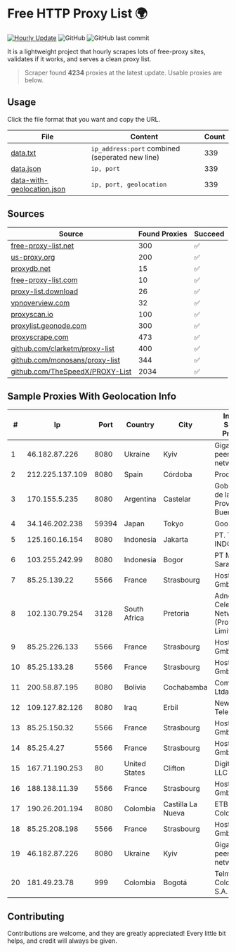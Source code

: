 
# Free HTTP Proxy List 🌍

[![Hourly Update](https://github.com/mertguvencli/http-proxy-list/actions/workflows/main.yml/badge.svg?branch=main)](https://github.com/mertguvencli/http-proxy-list/actions/workflows/main.yml)
![GitHub](https://img.shields.io/github/license/mertguvencli/http-proxy-list)
![GitHub last commit](https://img.shields.io/github/last-commit/mertguvencli/http-proxy-list)

It is a lightweight project that hourly scrapes lots of free-proxy sites, validates if it works, and serves a clean proxy list.


> Scraper found **4234** proxies at the latest update. Usable proxies are below.

## Usage

Click the file format that you want and copy the URL.


|File|Content|Count|
|----|-------|-----|
|[data.txt](https://raw.githubusercontent.com/mertguvencli/http-proxy-list/main/proxy-list/data.txt)|`ip_address:port` combined (seperated new line)|339|
|[data.json](https://raw.githubusercontent.com/mertguvencli/http-proxy-list/main/proxy-list/data.json)|`ip, port`|339|
|[data-with-geolocation.json](https://raw.githubusercontent.com/mertguvencli/http-proxy-list/main/proxy-list/data-with-geolocation.json)|`ip, port, geolocation`|339|

## Sources

|Source|Found Proxies|Succeed|
|------|-------------|-------|
|[free-proxy-list.net](https://free-proxy-list.net)|300|✅|
|[us-proxy.org](https://www.us-proxy.org)|200|✅|
|[proxydb.net](http://proxydb.net)|15|✅|
|[free-proxy-list.com](https://free-proxy-list.com/?page=&port=&type%5B%5D=http&type%5B%5D=https&up_time=0&search=Search)|10|✅|
|[proxy-list.download](https://www.proxy-list.download/HTTP)|26|✅|
|[vpnoverview.com](https://vpnoverview.com/privacy/anonymous-browsing/free-proxy-servers)|32|✅|
|[proxyscan.io](https://www.proxyscan.io)|100|✅|
|[proxylist.geonode.com](https://proxylist.geonode.com/api/proxy-list?limit=300&page=1&sort_by=lastChecked&sort_type=desc&protocols=http,https)|300|✅|
|[proxyscrape.com](https://api.proxyscrape.com/v2/?request=displayproxies&protocol=http&timeout=10000&country=all&ssl=all&anonymity=all)|473|✅|
|[github.com/clarketm/proxy-list](https://raw.githubusercontent.com/clarketm/proxy-list/master/proxy-list-raw.txt)|400|✅|
|[github.com/monosans/proxy-list](https://raw.githubusercontent.com/monosans/proxy-list/main/proxies/http.txt)|344|✅|
|[github.com/TheSpeedX/PROXY-List](https://raw.githubusercontent.com/TheSpeedX/PROXY-List/master/http.txt)|2034|✅|


## Sample Proxies With Geolocation Info

|#|Ip|Port|Country|City|Internet Service Provider|
|-|--|----|-------|----|-------------------------|
|1|46.182.87.226|8080|Ukraine|Kyiv|Gigatrans' peering network|
|2|212.225.137.109|8080|Spain|Córdoba|Procono S.A|
|3|170.155.5.235|8080|Argentina|Castelar|Gobernacion de la Provincia de Buenos Aires|
|4|34.146.202.238|59394|Japan|Tokyo|Google LLC|
|5|125.160.16.154|8080|Indonesia|Jakarta|PT. TELKOM INDONESIA|
|6|103.255.242.99|8080|Indonesia|Bogor|PT Media Sarana Data|
|7|85.25.139.22|5566|France|Strasbourg|Host Europe GmbH|
|8|102.130.79.254|3128|South Africa|Pretoria|Adnexus Celerity Networks (Proprietary) Limited|
|9|85.25.226.133|5566|France|Strasbourg|Host Europe GmbH|
|10|85.25.133.28|5566|France|Strasbourg|Host Europe GmbH|
|11|200.58.87.195|8080|Bolivia|Cochabamba|Comteco Ltda|
|12|109.127.82.126|8080|Iraq|Erbil|Newroz Telecom|
|13|85.25.150.32|5566|France|Strasbourg|Host Europe GmbH|
|14|85.25.4.27|5566|France|Strasbourg|Host Europe GmbH|
|15|167.71.190.253|80|United States|Clifton|DigitalOcean, LLC|
|16|188.138.11.39|5566|France|Strasbourg|Host Europe GmbH|
|17|190.26.201.194|8080|Colombia|Castilla La Nueva|ETB - Colombia|
|18|85.25.208.198|5566|France|Strasbourg|Host Europe GmbH|
|19|46.182.87.226|8080|Ukraine|Kyiv|Gigatrans' peering network|
|20|181.49.23.78|999|Colombia|Bogotá|Telmex Colombia S.A.|



## Contributing

Contributions are welcome, and they are greatly appreciated! Every
little bit helps, and credit will always be given.

